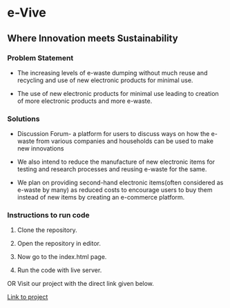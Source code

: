 # **e-Vive** 
## **Where Innovation meets Sustainability**

### **Problem Statement**

 - The increasing levels of e-waste dumping without much reuse and recycling and use of new electronic products for minimal use. <br>

 - The use of new electronic products for minimal use leading to creation of more electronic products and more e-waste.

### **Solutions**

 - Discussion Forum- a platform for users to discuss ways on how the e-waste from various companies and households can be used to make new innovations<br>

- We also intend to reduce the manufacture of new electronic items for testing and research processes and reusing e-waste for the same. <br> 

- We plan on providing second-hand electronic items(often considered as e-waste by many) as reduced costs to encourage users to buy them instead of new items by creating an e-commerce platform.

### **Instructions to run code**

 1. Clone the repository. 

 2. Open the repository in editor. 

 3. Now go to the index.html page.

 3. Run the code with live server.

 OR Visit our project with the direct link given below.

[Link to project](https://soyamprabha.github.io/google-solution-challenge/)

